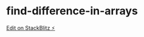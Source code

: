 # find-difference-in-arrays

[Edit on StackBlitz ⚡️](https://stackblitz.com/edit/find-difference-in-arrays)